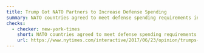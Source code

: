 ```yaml
---
title: Trump Got NATO Partners to Increase Defense Spending
summary: NATO countries agreed to meet defense spending requirements in 2014.
checks:
  - checker: new-york-times
    short: NATO countries agreed to meet defense spending requirements in 2014.
    url: https://www.nytimes.com/interactive/2017/06/23/opinion/trumps-lies.html
---
```

